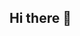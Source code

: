 ## Hi there 👋

<!--
**abderson299/abderson299** is a ✨ _special_ ✨ repository because its `README.md` (this file) appears on your GitHub profile.
video game computador andar de bicicleta 

